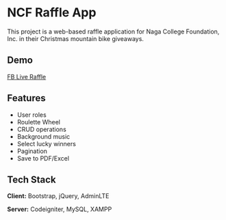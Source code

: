 # NCF Raffle App

This project is a web-based raffle application for Naga College Foundation, Inc. in their Christmas mountain bike giveaways.

## Demo

[FB Live Raffle](https://www.facebook.com/NCFCCS/videos/197693212563166/)

## Features

- User roles
- Roulette Wheel
- CRUD operations
- Background music
- Select lucky winners
- Pagination
- Save to PDF/Excel

## Tech Stack

**Client:** Bootstrap, jQuery, AdminLTE

**Server:** Codeigniter, MySQL, XAMPP
